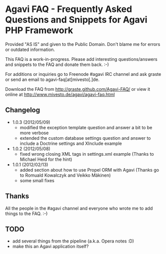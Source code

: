 Agavi FAQ - Frequently Asked Questions and Snippets for Agavi PHP Framework
===========================================================================

Provided "AS IS" and given to the Public Domain.
Don't blame me for errors or outdated information.

This FAQ is a work-in-progress. Please add interesting questions/answers
and snippets to the FAQ and donate them back. :-)

For additions or inquiries go to Freenode #agavi IRC channel and ask
graste or send an email to agavi-faq[at]mivesto[.]de.

Download the FAQ from http://graste.github.com/Agavi-FAQ/ or view it online at http://www.mivesto.de/agavi/agavi-faq.html

Changelog
---------

* 1.0.3 (2012/05/09)
  - modified the exception template question and answer a bit to be more verbose
  - extended the custom database settings question and answer to include a Doctrine settings and XInclude example
* 1.0.2 (2012/05/08)
  - fixed wrong closing XML tags in settings.xml example (Thanks to Michael Heid for the hint)
* 1.0.1 (2012/02/13)
  - added section about how to use Propel ORM with Agavi (Thanks go to Romuald Kowalczyk and Veikko Mäkinen)
  - some small fixes

Thanks
------

All the people in the #agavi channel and everyone who wrote me to add things to the FAQ. :-)

TODO
----

* add several things from the pipeline (a.k.a. Opera notes :D)
* make this an Agavi application itself?

